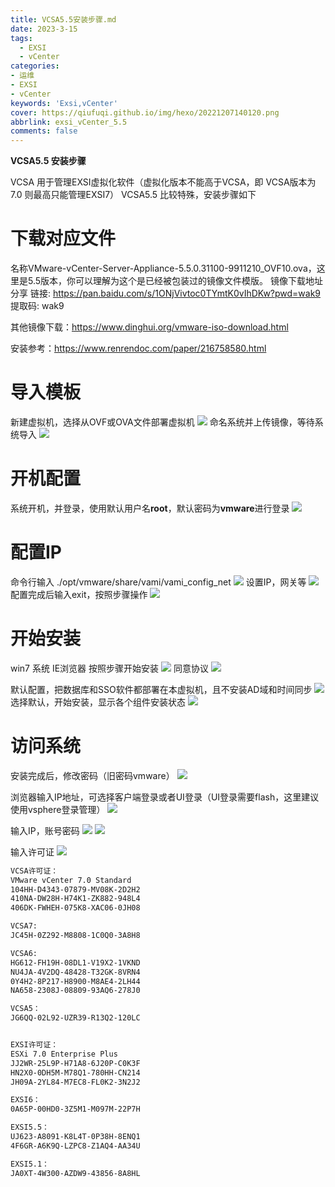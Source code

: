 ```yaml
---
title: VCSA5.5安装步骤.md
date: 2023-3-15
tags:
  - EXSI
  - vCenter
categories: 
- 运维
- EXSI
- vCenter
keywords: 'Exsi,vCenter'
cover: https://qiufuqi.github.io/img/hexo/20221207140120.png
abbrlink: exsi_vCenter_5.5
comments: false
---
```


**VCSA5.5 安装步骤**

VCSA 用于管理EXSI虚拟化软件（虚拟化版本不能高于VCSA，即 VCSA版本为7.0 则最高只能管理EXSI7）
VCSA5.5 比较特殊，安装步骤如下
# 下载对应文件
名称VMware-vCenter-Server-Appliance-5.5.0.31100-9911210_OVF10.ova，这里是5.5版本，你可以理解为这个是已经被包装过的镜像文件模版。
镜像下载地址分享
链接: https://pan.baidu.com/s/1ONjVivtoc0TYmtK0vIhDKw?pwd=wak9 
提取码: wak9 

其他镜像下载：https://www.dinghui.org/vmware-iso-download.html

安装参考：https://www.renrendoc.com/paper/216758580.html

# 导入模板
新建虚拟机，选择从OVF或OVA文件部署虚拟机
![](https://qiufuqi.github.io/img/hexo/20230315141842.png)
命名系统并上传镜像，等待系统导入
![](https://qiufuqi.github.io/img/hexo/20230315141958.png)
# 开机配置
系统开机，并登录，使用默认用户名**root**，默认密码为**vmware**进行登录
![](https://qiufuqi.github.io/img/hexo/20230315142740.png)

# 配置IP
命令行输入 ./opt/vmware/share/vami/vami_config_net
![](https://qiufuqi.github.io/img/hexo/20230315142903.png)
设置IP，网关等
![](https://qiufuqi.github.io/img/hexo/20230315143618.png)
配置完成后输入exit，按照步骤操作 
![](https://qiufuqi.github.io/img/hexo/20230315150315.png)

# 开始安装
win7 系统 IE浏览器 按照步骤开始安装
![](https://qiufuqi.github.io/img/hexo/20230315150636.png)
同意协议
![](https://qiufuqi.github.io/img/hexo/20230315150823.png)

默认配置，把数据库和SSO软件都部署在本虚拟机，且不安装AD域和时间同步
![](https://qiufuqi.github.io/img/hexo/20230315150920.png)
选择默认，开始安装，显示各个组件安装状态
![](https://qiufuqi.github.io/img/hexo/20230315151139.png)

# 访问系统
安装完成后，修改密码（旧密码vmware）
![](https://qiufuqi.github.io/img/hexo/20230315151649.png)

浏览器输入IP地址，可选择客户端登录或者UI登录（UI登录需要flash，这里建议使用vsphere登录管理）
![](https://qiufuqi.github.io/img/hexo/20230315152034.png)

输入IP，账号密码
![](https://qiufuqi.github.io/img/hexo/20230315153933.png)
![](https://qiufuqi.github.io/img/hexo/20230315153902.png)

输入许可证
![](https://qiufuqi.github.io/img/hexo/20230315153834.png)
``` bash
VCSA许可证：
VMware vCenter 7.0 Standard
104HH-D4343-07879-MV08K-2D2H2
410NA-DW28H-H74K1-ZK882-948L4
406DK-FWHEH-075K8-XAC06-0JH08

VCSA7:
JC45H-0Z292-M8808-1C0Q0-3A8H8

VCSA6:
HG612-FH19H-08DL1-V19X2-1VKND
NU4JA-4V2DQ-48428-T32GK-8VRN4
0Y4H2-8P217-H8900-M8AE4-2LH44
NA658-2308J-08809-93AQ6-278J0

VCSA5：
JG6QQ-02L92-UZR39-R13Q2-120LC


EXSI许可证：
ESXi 7.0 Enterprise Plus
JJ2WR-25L9P-H71A8-6J20P-C0K3F
HN2X0-0DH5M-M78Q1-780HH-CN214
JH09A-2YL84-M7EC8-FL0K2-3N2J2

EXSI6：
0A65P-00HD0-3Z5M1-M097M-22P7H

EXSI5.5：
UJ623-A8091-K8L4T-0P38H-8ENQ1
4F6GR-A6K9Q-LZPC8-Z1AQ4-AA34U

EXSI5.1：
JA0XT-4W300-AZDW9-43856-8A8HL
```
